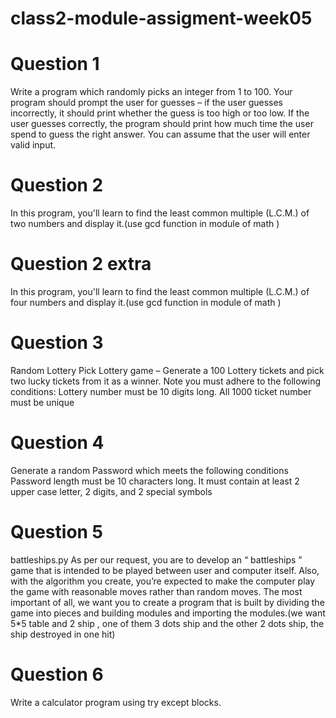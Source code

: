 # class2-module-assigment-week05

# Question 1
Write a program which randomly picks an integer from 1 to 100. Your program should
prompt the user for guesses – if the user guesses incorrectly, it should print whether the
guess is too high or too low. If the user guesses correctly, the program should print how
much time the user spend to guess the right answer. You can assume that the user will enter
valid input.

# Question 2
In this program, you'll learn to find the least common multiple (L.C.M.) of two numbers and
display it.(use gcd function in module of math )

# Question 2 extra
In this program, you'll learn to find the least common multiple (L.C.M.) of four numbers and
display it.(use gcd function in module of math )

# Question 3
Random Lottery Pick
Lottery game – Generate a 100 Lottery tickets and pick two lucky tickets from it as a winner.
Note you must adhere to the following conditions:
Lottery number must be 10 digits long.
All 1000 ticket number must be unique

# Question 4
Generate a random Password which meets the following conditions
Password length must be 10 characters long.
It must contain at least 2 upper case letter, 2 digits, and 2 special symbols

# Question 5
battleships.py
As per our request, you are to develop an “ battleships ” game that is
intended to be played between user and computer itself. Also, with the
algorithm you create, you’re expected to make the computer play the game
with reasonable moves rather than random moves. The most important of
all, we want you to create a program that is built by dividing the game into
pieces and building modules and importing the modules.(we want 5*5 table and 2 ship ,
one of them 3 dots ship and the other 2 dots ship, the ship destroyed in one hit)

# Question 6
Write a calculator program using try except blocks.
